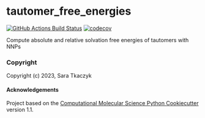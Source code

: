 tautomer_free_energies
==============================
[//]: # (Badges)
[![GitHub Actions Build Status](https://github.com/REPLACE_WITH_OWNER_ACCOUNT/tautomer_free_energies/workflows/CI/badge.svg)](https://github.com/REPLACE_WITH_OWNER_ACCOUNT/tautomer_free_energies/actions?query=workflow%3ACI)
[![codecov](https://codecov.io/gh/REPLACE_WITH_OWNER_ACCOUNT/tautomer_free_energies/branch/main/graph/badge.svg)](https://codecov.io/gh/REPLACE_WITH_OWNER_ACCOUNT/tautomer_free_energies/branch/main)


Compute absolute and relative solvation free energies of tautomers with NNPs

### Copyright

Copyright (c) 2023, Sara Tkaczyk


#### Acknowledgements
 
Project based on the 
[Computational Molecular Science Python Cookiecutter](https://github.com/molssi/cookiecutter-cms) version 1.1.
